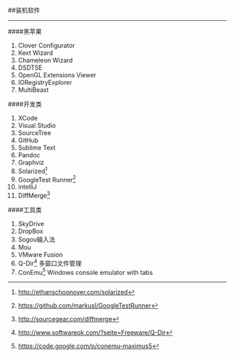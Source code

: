 ##装机软件
***

####黑苹果
1. Clover Configurator
2. Kext Wizard
3. Chameleon Wizard
4. DSDTSE
5. OpenGL Extensions Viewer
6. IORegistryExplorer
7. MultiBeast

####开发类
1. XCode
2. Visual Studio
3. SourceTree
4. GitHub
5. Sublime Text
6. Pandoc
7. Graphviz
8. Solarized[^solarized]
9. GoogleTest Runner[^runner]
10. intelliJ
11. DiffMerge[^DiffMerge]

####工具类
1. SkyDrive
2. DropBox
3. Sogou输入法
4. Mou
5. VMware Fusion
6. Q-Dir[^Q-Dir]  多窗口文件管理
7. ConEmu[^ConEmu]  Windows console emulator with tabs


[^solarized]:http://ethanschoonover.com/solarized
[^runner]:https://github.com/markusl/GoogleTestRunner
[^DiffMerge]:http://sourcegear.com/diffmerge
[^Q-Dir]:http://www.softwareok.com/?seite=Freeware/Q-Dir
[^ConEmu]:https://code.google.com/p/conemu-maximus5
